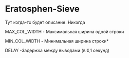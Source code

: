 # Eratosphen-Sieve

Тут когда-то будет описание. Никогда

MAX_COL_WIDTH - Максимальная ширина одной строки 

MIN_COL_WIDTH -  Минимальная ширина строки*

DELAY -Задержка между выводами (в 0,1 секунд)
